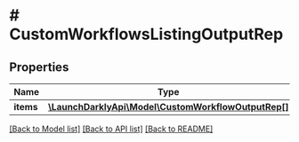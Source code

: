 # # CustomWorkflowsListingOutputRep

## Properties

Name | Type | Description | Notes
------------ | ------------- | ------------- | -------------
**items** | [**\LaunchDarklyApi\Model\CustomWorkflowOutputRep[]**](CustomWorkflowOutputRep.md) |  |

[[Back to Model list]](../../README.md#models) [[Back to API list]](../../README.md#endpoints) [[Back to README]](../../README.md)
